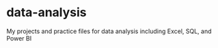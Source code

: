 # data-analysis
My projects and practice files for data analysis including Excel, SQL, and Power BI
